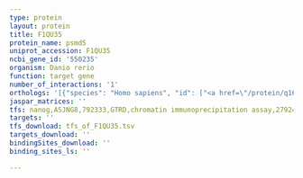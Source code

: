 ```yaml
---
type: protein
layout: protein
title: F1QU35
protein_name: psmd5
uniprot_accession: F1QU35
ncbi_gene_id: '550235'
organism: Danio rerio
function: target gene
number_of_interactions: '1'
orthologs: '[{"species": "Homo sapiens", "id": ["<a href=\"/protein/q16401\">Q16401</a>"]}, {"species": "Mus musculus", "id": ["<a href=\"/protein/q8bjy1\">Q8BJY1</a>"]}, {"species": "Rattus norvegicus", "id": ["<a href=\"/protein/g3v8g2\">G3V8G2</a>"]}, {"species": "Drosophila melanogaster", "id": ["<a href=\"/protein/q9vyg1\">Q9VYG1</a>"]}]'
jaspar_matrices: ''
tfs: nanog,A5JNG8,792333,GTRD,chromatin immunoprecipitation assay,27924024%5Buid%5D,No
targets: ''
tfs_download: tfs_of_F1QU35.tsv
targets_download: ''
bindingSites_download: ''
binding_sites_ls: ''

---
```

